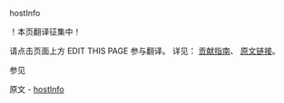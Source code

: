  hostInfo

 ！本页翻译征集中！

请点击页面上方 EDIT THIS PAGE 参与翻译。
详见：
[贡献指南]( https://github.com/whaleal/MongoDB-Manual-zh/blob/master/CONTRIBUTING.md )、
[原文链接](  https://docs.mongodb.com/manual/reference/command/hostInfo/  )。

 参见

原文 - [hostInfo]( https://docs.mongodb.com/manual/reference/command/hostInfo/ )

